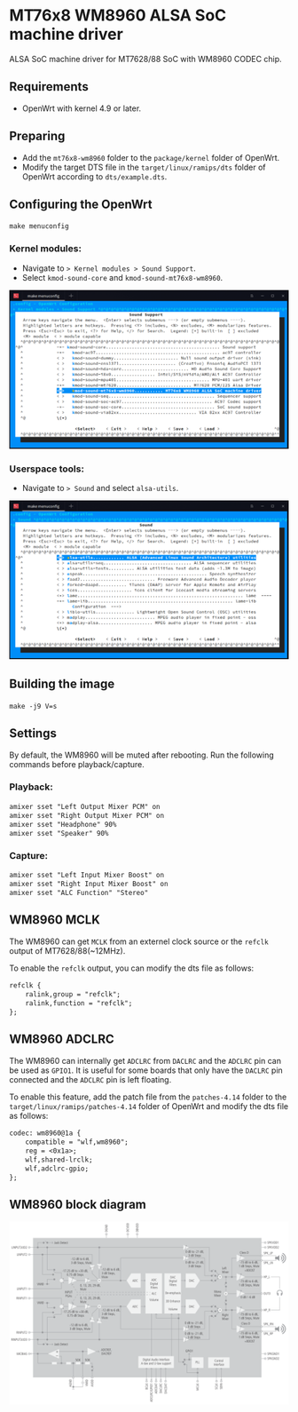 MT76x8 WM8960 ALSA SoC machine driver
=====================================

ALSA SoC machine driver for MT7628/88 SoC with WM8960 CODEC chip.

## Requirements

* OpenWrt with kernel 4.9 or later.

## Preparing

* Add the `mt76x8-wm8960` folder to the `package/kernel` folder of OpenWrt.
* Modify the target DTS file in the `target/linux/ramips/dts` folder of OpenWrt according to `dts/example.dts`.

## Configuring the OpenWrt

`make menuconfig`

### Kernel modules:

* Navigate to `> Kernel modules > Sound Support`.
* Select `kmod-sound-core` and `kmod-sound-mt76x8-wm8960`.

<img src="docs/kmod.png">

### Userspace tools:

* Navigate to `> Sound` and select `alsa-utils`.

<img src="docs/alsa-utils.png">

## Building the image

`make -j9 V=s`

## Settings

By default, the WM8960 will be muted after rebooting. Run the following commands before playback/capture.

### Playback:

```
amixer sset "Left Output Mixer PCM" on
amixer sset "Right Output Mixer PCM" on
amixer sset "Headphone" 90%
amixer sset "Speaker" 90%
```

### Capture:

```
amixer sset "Left Input Mixer Boost" on
amixer sset "Right Input Mixer Boost" on
amixer sset "ALC Function" "Stereo"
```

## WM8960 MCLK

The WM8960 can get `MCLK` from an externel clock source or the `refclk` output of MT7628/88(~12MHz).

To enable the `refclk` output, you can modify the dts file as follows:
```
refclk {
	ralink,group = "refclk";
	ralink,function = "refclk";
};
```

## WM8960 ADCLRC

The WM8960 can internally get `ADCLRC` from `DACLRC` and the `ADCLRC` pin can be used as `GPIO1`. It is useful for some boards that only have the `DACLRC` pin connected and the `ADCLRC` pin is left floating.

To enable this feature, add the patch file from the `patches-4.14` folder to the `target/linux/ramips/patches-4.14` folder of OpenWrt and modify the dts file as follows:
```
codec: wm8960@1a {
	compatible = "wlf,wm8960";
	reg = <0x1a>;
	wlf,shared-lrclk;
	wlf,adclrc-gpio;
};
```

## WM8960 block diagram

<img src="docs/wm8960blkdiag.png">
